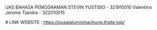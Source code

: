 UAS BAHASA PEMOGRAMAN
STEVIN YUSTISIO - 321910010
Valentino Jerome Tjandra - 322010015

﻿# LINK WEBSITE : https://pusatalumnimachung.thsite.top/
